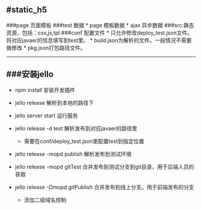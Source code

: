 <!-- 
	PC端，模版和静态文件
 -->

 #static_h5
-----------
 ###page 页面模板
 ###test 数据
 	* page 模板数据
 	* ajax 异步数据
 ###src:静态资源，包括：css,js,tpl
 ###conf 配置文件
 	* 只允许修改deploy_test.json文件。将对应javaer的信息填写到test里。
 	* build.json为解析的文件。一般情况不需要做修改
 	* pkg.json打包路径文件。

 --------------
 
###安装jello
------------

* npm install  安装开发插件

* jello release 解析到本地的路径下

* jello server start 运行服务

* jello release -d test 解析发布到对应javaer的路径里
	- 需要在conf/deploy_test.json里配置test到指定位置

* jello release -mopd publish 解析发布到测试环境

* jello release -mopd gitTest 合并发布到测试分支到git目录，用于后端人员的获取

* jello release -Dmopd gitPublish 合并发布到线上分支。用于前端发布的分支 
	- 添加二级域名控制

